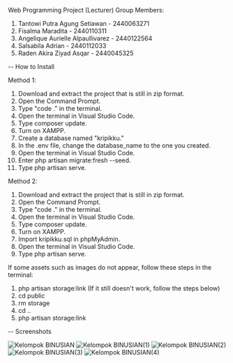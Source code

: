 Web Programming Project (Lecturer)
Group Members:
1. Tantowi Putra Agung Setiawan - 2440063271
2. Fisalma Maradita - 2440110311
3. Angelique Aurielle Alpaullivarez - 2440122564
4. Salsabila Adrian - 2440112033 
5. Raden Akira Ziyad Asqar - 2440045325 

-- How to Install

Method 1:
1. Download and extract the project that is still in zip format.
2. Open the Command Prompt.
3. Type "code ." in the terminal.
4. Open the terminal in Visual Studio Code.
5. Type composer update.
6. Turn on XAMPP.
7. Create a database named "kripikku."
8. In the .env file, change the database_name to the one you created.
9. Open the terminal in Visual Studio Code.
10. Enter php artisan migrate:fresh --seed.
11. Type php artisan serve.

Method 2:
1. Download and extract the project that is still in zip format.
2. Open the Command Prompt.
3. Type "code ." in the terminal.
4. Open the terminal in Visual Studio Code.
5. Type composer update.
6. Turn on XAMPP.
7. Import kripikku.sql in phpMyAdmin.
8. Open the terminal in Visual Studio Code.
9. Type php artisan serve.
    
If some assets such as images do not appear, follow these steps in the terminal:
1. php artisan storage:link (If it still doesn't work, follow the steps below)
2. cd public
3. rm storage
4. cd ..
5. php artisan storage:link

-- Screenshots

![Kelompok BINUSIAN](https://github.com/user-attachments/assets/d15c1750-5842-451a-94ec-a7ae80dd1153)
![Kelompok BINUSIAN(1)](https://github.com/user-attachments/assets/a2697a4f-2e9e-47ee-a99c-6f64b087f46e)
![Kelompok BINUSIAN(2)](https://github.com/user-attachments/assets/c7830686-2f19-4532-975a-2b74d6347aa3)
![Kelompok BINUSIAN(3)](https://github.com/user-attachments/assets/c6c7f379-20f3-4df2-93c6-dd6ca98db278)
![Kelompok BINUSIAN(4)](https://github.com/user-attachments/assets/192c4156-f084-4740-bd67-7580b4003125)
